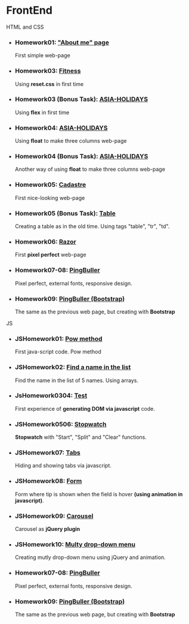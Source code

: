 # FrontEnd

HTML and CSS 

<ul >
    <li>
        <h3>Homework01: <a href="http://htmlpreview.github.io/?https://github.com/TarasPolovko/FrontEnd/blob/master/HomeWork01/index.html">"About me" page</a></h3>
        <p>First simple web-page</p>
    </li>
    <li>
        <h3>Homework03: <a href="http://htmlpreview.github.io/?https://github.com/TarasPolovko/FrontEnd/blob/master/Homework03/index.html">Fitness</a></h3>
        <p>Using <b>reset.css</b> in first time</p>
    </li>
    <li>
        <h3>Homework03 (Bonus Task): <a href="http://htmlpreview.github.io/?https://github.com/TarasPolovko/FrontEnd/blob/master/Homework03%20(Bonus)/index.html">ASIA-HOLIDAYS</a></h3>
        <p>Using <b>flex</b> in first time</p>
    </li>
    <li>
        <h3>Homework04: <a href="http://htmlpreview.github.io/?https://github.com/TarasPolovko/FrontEnd/blob/master/Homework04/index.html">ASIA-HOLIDAYS</a></h3>
        <p>Using <b>float</b> to make three columns web-page</p> 
    </li>
    <li>
        <h3>Homework04 (Bonus Task): <a href="http://htmlpreview.github.io/?https://github.com/TarasPolovko/FrontEnd/blob/master/Homework04%20(Bonus)/index.html">ASIA-HOLIDAYS</a></h3
            <p>Another way of using <b>float</b> to make three columns web-page</p> 
    </li>
    <li>
        <h3>Homework05: <a href="http://htmlpreview.github.io/?https://github.com/TarasPolovko/FrontEnd/blob/master/Homework05/index.html">Cadastre</a></h3>
        <p>First nice-looking web-page</p>
    </li>
    <li>
        <h3>Homework05 (Bonus Task): <a href="http://htmlpreview.github.io/?https://github.com/TarasPolovko/FrontEnd/blob/master/Homework05%20(Bonus)/index.html">Table</a></h3>
        <p>Creating a table as in the old time. Using tags "table", "tr", "td".</p>
    </li>
    <li>
        <h3>Homework06: <a href="http://htmlpreview.github.io/?https://github.com/TarasPolovko/FrontEnd/blob/master/Homework06/index.html">Razor</a></h3>
        <p>First <b>pixel perfect</b> web-page</p> 
    </li>
    <li>
        <h3>Homework07-08: <a href="http://htmlpreview.github.io/?https://github.com/TarasPolovko/FrontEnd/blob/master/Homework07-08/index.html">PingBuller</a></h3>
        <p>Pixel perfect, external fonts, responsive design.</p> 
    </li>
    <li>
        <h3>Homework09: <a href="http://htmlpreview.github.io/?https://github.com/TarasPolovko/FrontEnd/blob/master/Homework09%20(Bootstrap)/index.html">PingBuller (Bootstrap)</a></h3>
        <p>The same as the previous web page, but creating with <b>Bootstrap</b></p> 
    </li>
</ul>

JS

<ul >
    <li>
        <h3>JSHomework01: <a href="http://htmlpreview.github.io/?https://github.com/TarasPolovko/FrontEnd/blob/master/JSHomeWork01/index.html">Pow method</a></h3>
        <p>First java-script code. Pow method</p>
    </li>
    <li>
        <h3>JSHomework02: <a href="http://htmlpreview.github.io/?https://github.com/TarasPolovko/FrontEnd/blob/master/JSHomeWork02/index.html">Find a name in the list</a></h3>
        <p>Find the name in the list of 5 names. Using arrays.</p>
    </li>
    <li>
        <h3>JsHomework0304: <a href="http://htmlpreview.github.io/?https://github.com/TarasPolovko/FrontEnd/blob/master/JSHomeWork0304/index.html">Test</a></h3>
        <p>First experience of <b>generating DOM via javascript</b> code.</p>
    </li>
    <li>
        <h3>JSHomework0506: <a href="http://htmlpreview.github.io/?https://github.com/TarasPolovko/FrontEnd/blob/master/JSHomeWork0506/index.html">Stopwatch</a></h3>
        <p><b>Stopwatch</b> with "Start", "Split" and "Clear" functions.</p> 
    </li>
    <li>
        <h3>JSHomework07: <a href="http://htmlpreview.github.io/?https://github.com/TarasPolovko/FrontEnd/blob/master/JSHomeWork07/index.html">Tabs</a></h3
        <p>Hiding and showing tabs via javascript.</p> 
    </li>
    <li>
        <h3>JSHomework08: <a href="http://htmlpreview.github.io/?https://github.com/TarasPolovko/FrontEnd/blob/master/JSHomeWork08/index.html">Form</a></h3>
        <p>Form where tip is shown when the field is hover <b>(using animation in javascript)</b>.</p>
    </li>
    <li>
        <h3>JSHomework09: <a href="http://htmlpreview.github.io/?https://github.com/TarasPolovko/FrontEnd/blob/master/JSHomeWork09/index.html">Carousel</a></h3>
        <p>Carousel as <b>jQuery plugin</b></p>
    </li>
    <li>
        <h3>JSHomework10: <a href="http://htmlpreview.github.io/?https://github.com/TarasPolovko/FrontEnd/blob/master/JSHomeWork10/index.html">Multy drop-down menu</a></h3>
        <p>Creating mutly drop-down menu using jQuery and animation.</p> 
    </li>
    <li>
        <h3>Homework07-08: <a href="http://htmlpreview.github.io/?https://github.com/TarasPolovko/FrontEnd/blob/master/Homework07-08/index.html">PingBuller</a></h3>
        <p>Pixel perfect, external fonts, responsive design.</p> 
    </li>
    <li>
        <h3>Homework09: <a href="http://htmlpreview.github.io/?https://github.com/TarasPolovko/FrontEnd/blob/master/Homework09/index.html">PingBuller (Bootstrap)</a></h3>
        <p>The same as the previous web page, but creating with <b>Bootstrap</b></p> 
    </li>
</ul>


